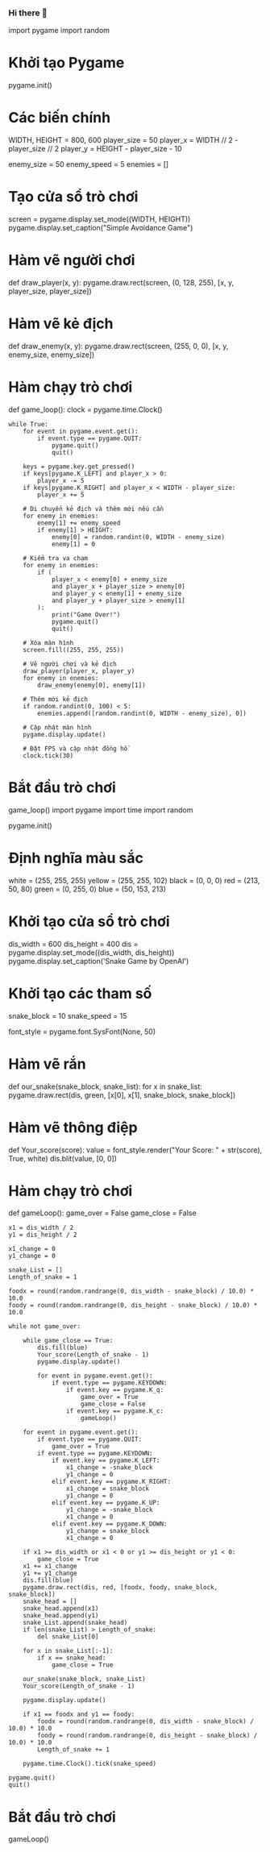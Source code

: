 ### Hi there 👋

<!--
**minhduydoan/minhduydoan** is a ✨ _special_ ✨ repository because its `README.md` (this file) appears on your GitHub profile.

Here are some ideas to get you started:

- 🔭 I’m currently working on ...
- 🌱 I’m currently learning ...
- 👯 I’m looking to collaborate on ...
- 🤔 I’m looking for help with ...
- 💬 Ask me about ...
- 📫 How to reach me: ...
- 😄 Pronouns: ...
- ⚡ Fun fact: ...
-->
import pygame
import random

# Khởi tạo Pygame
pygame.init()

# Các biến chính
WIDTH, HEIGHT = 800, 600
player_size = 50
player_x = WIDTH // 2 - player_size // 2
player_y = HEIGHT - player_size - 10

enemy_size = 50
enemy_speed = 5
enemies = []

# Tạo cửa sổ trò chơi
screen = pygame.display.set_mode((WIDTH, HEIGHT))
pygame.display.set_caption("Simple Avoidance Game")

# Hàm vẽ người chơi
def draw_player(x, y):
    pygame.draw.rect(screen, (0, 128, 255), [x, y, player_size, player_size])

# Hàm vẽ kẻ địch
def draw_enemy(x, y):
    pygame.draw.rect(screen, (255, 0, 0), [x, y, enemy_size, enemy_size])

# Hàm chạy trò chơi
def game_loop():
    clock = pygame.time.Clock()

    while True:
        for event in pygame.event.get():
            if event.type == pygame.QUIT:
                pygame.quit()
                quit()

        keys = pygame.key.get_pressed()
        if keys[pygame.K_LEFT] and player_x > 0:
            player_x -= 5
        if keys[pygame.K_RIGHT] and player_x < WIDTH - player_size:
            player_x += 5

        # Di chuyển kẻ địch và thêm mới nếu cần
        for enemy in enemies:
            enemy[1] += enemy_speed
            if enemy[1] > HEIGHT:
                enemy[0] = random.randint(0, WIDTH - enemy_size)
                enemy[1] = 0

        # Kiểm tra va chạm
        for enemy in enemies:
            if (
                player_x < enemy[0] + enemy_size
                and player_x + player_size > enemy[0]
                and player_y < enemy[1] + enemy_size
                and player_y + player_size > enemy[1]
            ):
                print("Game Over!")
                pygame.quit()
                quit()

        # Xóa màn hình
        screen.fill((255, 255, 255))

        # Vẽ người chơi và kẻ địch
        draw_player(player_x, player_y)
        for enemy in enemies:
            draw_enemy(enemy[0], enemy[1])

        # Thêm mới kẻ địch
        if random.randint(0, 100) < 5:
            enemies.append([random.randint(0, WIDTH - enemy_size), 0])

        # Cập nhật màn hình
        pygame.display.update()

        # Đặt FPS và cập nhật đồng hồ
        clock.tick(30)

# Bắt đầu trò chơi
game_loop()
import pygame
import time
import random

pygame.init()

# Định nghĩa màu sắc
white = (255, 255, 255)
yellow = (255, 255, 102)
black = (0, 0, 0)
red = (213, 50, 80)
green = (0, 255, 0)
blue = (50, 153, 213)

# Khởi tạo cửa sổ trò chơi
dis_width = 600
dis_height = 400
dis = pygame.display.set_mode((dis_width, dis_height))
pygame.display.set_caption('Snake Game by OpenAI')

# Khởi tạo các tham số
snake_block = 10
snake_speed = 15

font_style = pygame.font.SysFont(None, 50)

# Hàm vẽ rắn
def our_snake(snake_block, snake_list):
    for x in snake_list:
        pygame.draw.rect(dis, green, [x[0], x[1], snake_block, snake_block])

# Hàm vẽ thông điệp
def Your_score(score):
    value = font_style.render("Your Score: " + str(score), True, white)
    dis.blit(value, [0, 0])

# Hàm chạy trò chơi
def gameLoop():
    game_over = False
    game_close = False

    x1 = dis_width / 2
    y1 = dis_height / 2

    x1_change = 0
    y1_change = 0

    snake_List = []
    Length_of_snake = 1

    foodx = round(random.randrange(0, dis_width - snake_block) / 10.0) * 10.0
    foody = round(random.randrange(0, dis_height - snake_block) / 10.0) * 10.0

    while not game_over:

        while game_close == True:
            dis.fill(blue)
            Your_score(Length_of_snake - 1)
            pygame.display.update()

            for event in pygame.event.get():
                if event.type == pygame.KEYDOWN:
                    if event.key == pygame.K_q:
                        game_over = True
                        game_close = False
                    if event.key == pygame.K_c:
                        gameLoop()

        for event in pygame.event.get():
            if event.type == pygame.QUIT:
                game_over = True
            if event.type == pygame.KEYDOWN:
                if event.key == pygame.K_LEFT:
                    x1_change = -snake_block
                    y1_change = 0
                elif event.key == pygame.K_RIGHT:
                    x1_change = snake_block
                    y1_change = 0
                elif event.key == pygame.K_UP:
                    y1_change = -snake_block
                    x1_change = 0
                elif event.key == pygame.K_DOWN:
                    y1_change = snake_block
                    x1_change = 0

        if x1 >= dis_width or x1 < 0 or y1 >= dis_height or y1 < 0:
            game_close = True
        x1 += x1_change
        y1 += y1_change
        dis.fill(blue)
        pygame.draw.rect(dis, red, [foodx, foody, snake_block, snake_block])
        snake_head = []
        snake_head.append(x1)
        snake_head.append(y1)
        snake_List.append(snake_head)
        if len(snake_List) > Length_of_snake:
            del snake_List[0]

        for x in snake_List[:-1]:
            if x == snake_head:
                game_close = True

        our_snake(snake_block, snake_List)
        Your_score(Length_of_snake - 1)

        pygame.display.update()

        if x1 == foodx and y1 == foody:
            foodx = round(random.randrange(0, dis_width - snake_block) / 10.0) * 10.0
            foody = round(random.randrange(0, dis_height - snake_block) / 10.0) * 10.0
            Length_of_snake += 1

        pygame.time.Clock().tick(snake_speed)

    pygame.quit()
    quit()

# Bắt đầu trò chơi
gameLoop()
